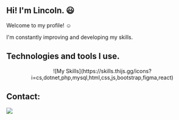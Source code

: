 ## Hi! I'm Lincoln. :smiley:
Welcome to my profile! :relaxed:

I'm constantly improving and developing my skills.


## Technologies and tools I use.
<p align="center">
![My Skills](https://skills.thijs.gg/icons?i=cs,dotnet,php,mysql,html,css,js,bootstrap,figma,react)
</p>

## Contact:
<div>
  <p align="center>
<a href="https://www.linkedin.com/in/lincoln-vinícius/">
<img src="https://skillicons.dev/icons?i=linkedin" />
</div>
</p>
